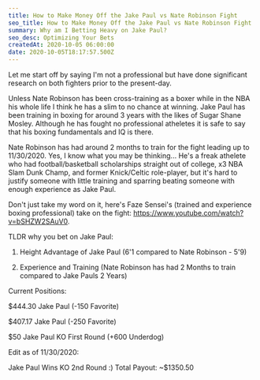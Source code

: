 ```yaml
---
title: How to Make Money Off the Jake Paul vs Nate Robinson Fight
seo_title: How to Make Money Off the Jake Paul vs Nate Robinson Fight
summary: Why am I Betting Heavy on Jake Paul?
seo_desc: Optimizing Your Bets
createdAt: 2020-10-05 06:00:00
date: 2020-10-05T18:17:57.500Z
---
```

Let me start off by saying I'm not a professional but have done significant research on both fighters prior to the present-day.

Unless Nate Robinson has been cross-training as a boxer while in the NBA his whole life I think he has a slim to no chance at winning. Jake Paul has been training in boxing for around 3 years with the likes of Sugar Shane Mosley. Although he has fought no professional atheletes it is safe to say that his boxing fundamentals and IQ is there.

Nate Robinson has had around 2 months to train for the fight leading up to 11/30/2020. Yes, I know what you may be thinking... He's a freak athelete who had football/basketball scholarships straight out of college, x3 NBA Slam Dunk Champ, and former Knick/Celtic role-player, but it's hard to justify someone with little training and sparring beating someone with enough experience as Jake Paul.

Don't just take my word on it, here's Faze Sensei's (trained and experience boxing professional) take on the fight: https://www.youtube.com/watch?v=bSHZW2SAuV0.

TLDR why you bet on Jake Paul:

1. Height Advantage of Jake Paul (6'1 compared to Nate Robinson - 5'9)

2. Experience and Training (Nate Robinson has had 2 Months to train compared to Jake Pauls 2 Years)

Current Positions: 

$444.30 Jake Paul (-150 Favorite) 

$407.17 Jake Paul (-250 Favorite) 

$50 Jake Paul KO First Round (+600 Underdog) 

Edit as of 11/30/2020: 

Jake Paul Wins KO 2nd Round :)
Total Payout: ~$1350.50 
